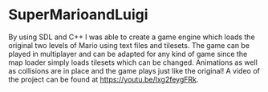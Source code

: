 # SuperMarioandLuigi
By using SDL and C++ I was able to create a game engine which loads the original two levels of Mario using text files and tilesets.
The game can be played in multiplayer and can be adapted for any kind of game since the map loader simply loads tilesets which can be changed.
Animations as well as collisions are in place and the game plays just like the original! A video of the project can be found at
https://youtu.be/Ixg2feygFRk.
